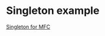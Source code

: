 # Singleton example 

[Singleton for MFC](https://afsdzvcx123.tistory.com/entry/MFC-%EC%8B%B1%EA%B8%80%ED%86%A4-%ED%85%9C%ED%94%8C%EB%A6%BF-%EC%84%A0%EC%96%B8-%EB%B0%8F-%EC%82%AC%EC%9A%A9-%EB%B0%A9%EB%B2%95?category=784690)  
